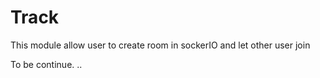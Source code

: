 # Track

This module allow user to create room in sockerIO and let other user join

To be continue. ..

